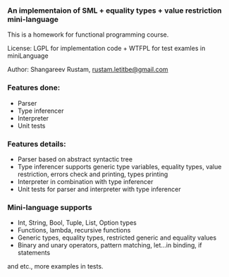 ### An implementaion of SML + equality types + value restriction mini-language

This is a homework for functional programming course.

License: LGPL for implementation code + WTFPL for test examles in miniLanguage

Author: Shangareev Rustam, rustam.letitbe@gmail.com

### Features done:

- Parser
- Type inferencer
- Interpreter
- Unit tests

### Features details:

- Parser based on abstract syntactic tree
- Type inferencer supports generic type variables, equality types, value restriction, errors check and printing, types printing
- Interpreter in combination with type inferencer
- Unit tests for parser and interpreter with type inferencer

### Mini-language supports

- Int, String, Bool, Tuple, List, Option types
- Functions, lambda, recursive functions
- Generic types, equality types, restricted generic and equality values
- Binary and unary operators, pattern matching, let...in binding, if statements

and etc., more examples in tests.


